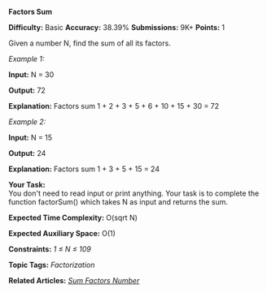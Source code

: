 **Factors Sum**

**Difficulty:** Basic   **Accuracy:** 38.39%    **Submissions:** 9K+    **Points:** 1

Given a number N, find the sum of all its factors.

*Example 1:*

**Input:** N = 30

**Output:** 72

**Explanation:** Factors sum 1 + 2 + 3 + 5 + 6 + 10 + 15 + 30 = 72

*Example 2:*

**Input:** N = 15

**Output:** 24

**Explanation:** Factors sum 1 + 3 + 5 + 15 = 24

**Your Task:**  
You don't need to read input or print anything. Your task is to complete the function factorSum() which takes N as input and returns the sum.

**Expected Time Complexity:** O(sqrt N)

**Expected Auxiliary Space:** O(1)


**Constraints:**
*1 ≤ N ≤ 109*

**Topic Tags:**
*Factorization*

**Related Articles:** 
[*Sum Factors Number*](https://www.geeksforgeeks.org/sum-factors-number/)